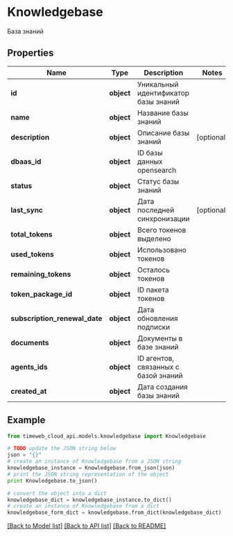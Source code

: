 # Knowledgebase

База знаний

## Properties
Name | Type | Description | Notes
------------ | ------------- | ------------- | -------------
**id** | **object** | Уникальный идентификатор базы знаний | 
**name** | **object** | Название базы знаний | 
**description** | **object** | Описание базы знаний | [optional] 
**dbaas_id** | **object** | ID базы данных opensearch | 
**status** | **object** | Статус базы знаний | 
**last_sync** | **object** | Дата последней синхронизации | [optional] 
**total_tokens** | **object** | Всего токенов выделено | 
**used_tokens** | **object** | Использовано токенов | 
**remaining_tokens** | **object** | Осталось токенов | 
**token_package_id** | **object** | ID пакета токенов | 
**subscription_renewal_date** | **object** | Дата обновления подписки | 
**documents** | **object** | Документы в базе знаний | 
**agents_ids** | **object** | ID агентов, связанных с базой знаний | 
**created_at** | **object** | Дата создания базы знаний | 

## Example

```python
from timeweb_cloud_api.models.knowledgebase import Knowledgebase

# TODO update the JSON string below
json = "{}"
# create an instance of Knowledgebase from a JSON string
knowledgebase_instance = Knowledgebase.from_json(json)
# print the JSON string representation of the object
print Knowledgebase.to_json()

# convert the object into a dict
knowledgebase_dict = knowledgebase_instance.to_dict()
# create an instance of Knowledgebase from a dict
knowledgebase_form_dict = knowledgebase.from_dict(knowledgebase_dict)
```
[[Back to Model list]](../README.md#documentation-for-models) [[Back to API list]](../README.md#documentation-for-api-endpoints) [[Back to README]](../README.md)


